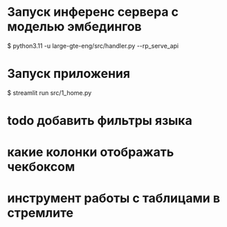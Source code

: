  
# Запуск инференс сервера с моделью эмбедингов
$ python3.11 -u large-gte-eng/src/handler.py --rp_serve_api 

# Запуск приложения
$ streamlit run src/1_home.py




# todo добавить фильтры языка
# какие колонки отображать чекбоксом
# инструмент работы с таблицами в стремлите
